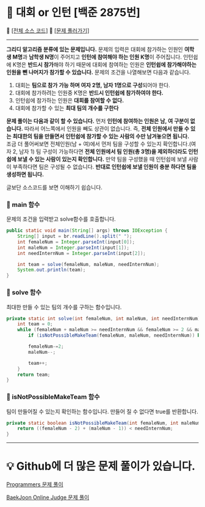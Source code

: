 # :page_facing_up: 대회 or 인턴 [백준 2875번]

:link: [[전체 소스 코드]](https://github.com/seungrokoh/Beakjoon_OnlineJudge/blob/master/%232875/2875.java)
:link: [[문제 풀러가기]](https://www.acmicpc.net/problem/2875)
***
__그리디 알고리즘 분류에 있는 문제입니다.__ 문제의 입력은 대회에 참가하는 인원인 **여학생 M명**과 **남학생 N명**이 주어지고 **인턴에 참여해야 하는 인원 K명**이 주어집니다. 인턴쉽에 K명은 **반드시 참가**해야 하기 때문에 대회에 참여하는 인원은 **인턴쉽에 참가해야하는 인원을 뺀 나머지가 참가할 수 있습니다.** 문제의 조건을 나열해보면 다음과 같습니다.

1. 대회는 **팀으로 참가 가능 하며 여자 2명, 남자 1명으로 구성**되어야 한다.
2. 대회에 참가하려는 인원중 K명은 **반드시 인턴쉽에 참가하여야 한다.**
3. 인턴쉽에 참가하는 인원은 **대회를 참여할 수 없다.**
4. 대회에 참가할 수 있는 **최대 팀의 개수를 구한다**

**문제 풀이는 다음과 같이 할 수 있습니다.** 먼저 **인턴에 참여하는 인원은 남, 여 구분이 없습니다.** 따라서 어느쪽에서 인원을 빼도 상관이 없습니다. 즉, **전체 인원에서 만들 수 있는 최대한의 팀을 만들면서 인턴쉽에 참가할 수 있는 사람의 수만 남겨놓으면 됩니다.**  
조금 더 풀어써보면 전체인원(남 + 여)에서 먼저 팀을 구성할 수 있는지 확인합니다.(여자 2, 남자 1) 팀 구성이 가능하다면 **전체 인원에서 팀 인원(총 3명)을 제외하더라도 인턴쉽에 보낼 수 있는 사람이 있는지 확인합니다.** 만약 팀을 구성했을 때 인턴쉽에 보낼 사람이 부족하다면 팀은 구성될 수 없습니다. **반대로 인턴쉽에 보낼 인원이 충분 하다면 팀을 생성하면 됩니다.**

글보단 소스코드를 보면 이해하기 쉽습니다.

### __:seedling: main 함수__
문제의 조건을 입력받고 solve함수를 호출합니다.
```java
public static void main(String[] args) throws IOException {
    String[] input = br.readLine().split(" ");
    int femaleNum = Integer.parseInt(input[0]);
    int maleNum = Integer.parseInt(input[1]);
    int needInternNum = Integer.parseInt(input[2]);

    int team = solve(femaleNum, maleNum, needInternNum);
    System.out.println(team);
}
```
### __:seedling: solve 함수__
최대한 만들 수 있는 팀의 개수를 구하는 함수입니다.
```java
private static int solve(int femaleNum, int maleNum, int needInternNum) {
    int team = 0;
    while (femaleNum + maleNum >= needInternNum && femaleNum >= 2 && maleNum >= 1) {
        if (isNotPossibleMakeTeam(femaleNum, maleNum, needInternNum)) break;

        femaleNum-=2;
        maleNum--;

        team++;
    }
    return team;
}
```
### __:seedling: isNotPossibleMakeTeam 함수__
팀이 만들어질 수 있는지 확인하는 함수입니다. 만들어 질 수 없다면 true를 반환합니다.
```java
private static boolean isNotPossibleMakeTeam(int femaleNum, int maleNum, int needInternNum) {
    return ((femaleNum - 2) + (maleNum - 1)) < needInternNum;
}
```
***
# __:bulb: Github에 더 많은 문제 풀이가 있습니다.__
[Programmers 문제 풀이 ](https://github.com/seungrokoh/TIL/Algorithm)

[BaekJoon Online Judge 문제 풀이](https://github.com/seungrokoh/Beakjoon_OnlineJudge)
